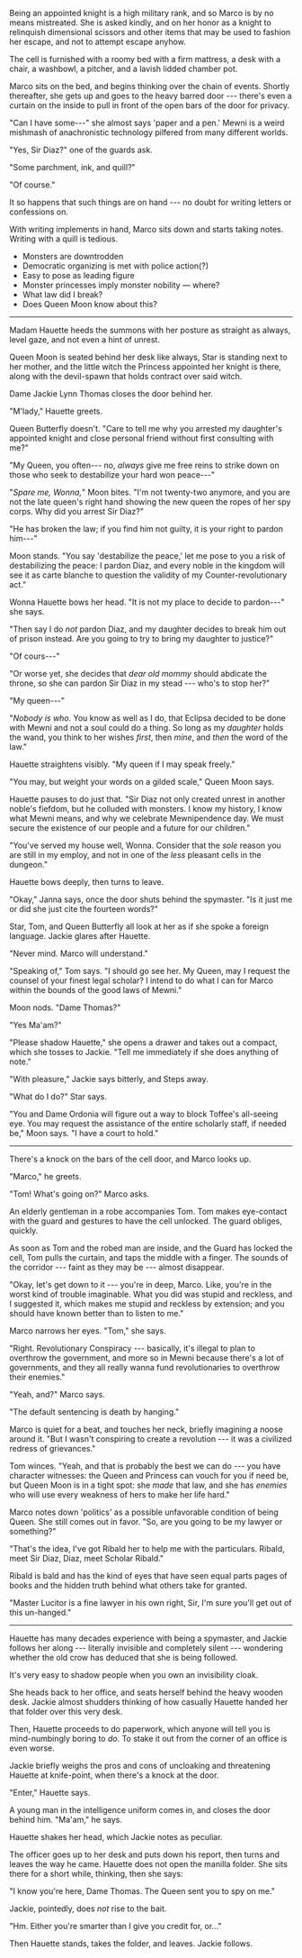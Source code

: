 Being an appointed knight is a high military rank, and so Marco is by no means
mistreated. She is asked kindly, and on her honor as a knight to relinquish dimensional
scissors and other items that may be used to fashion her escape, and not
to attempt escape anyhow.

The cell is furnished with a roomy bed with a firm mattress, a desk with a chair,
a washbowl, a pitcher, and a lavish lidded chamber pot.

Marco sits on the bed, and begins thinking over the chain of events. Shortly thereafter,
she gets up and goes to the heavy barred door --- there's even a curtain on the inside
to pull in front of the open bars of the door for privacy.

"Can I have some---" she almost says 'paper and a pen.' Mewni is a weird mishmash
of anachronistic technology pilfered from many different worlds.

"Yes, Sir Diaz?" one of the guards ask.

"Some parchment, ink, and quill?"

"Of course."

It so happens that such things are on hand --- no doubt for writing letters or
confessions on.

With writing implements in hand, Marco sits down and starts taking notes. Writing
with a quill is tedious.

* Monsters are downtrodden
* Democratic organizing is met with police action(?)
* Easy to pose as leading figure
* Monster princesses imply monster nobility — where?
* What law did I break?
* Does Queen Moon know about this?

----

Madam Hauette heeds the summons with her posture as straight as always, level gaze,
and not even a hint of unrest.

Queen Moon is seated behind her desk like always, Star is standing next to her mother,
and the little witch the Princess appointed her knight is there, along with the devil-spawn that
holds contract over said witch.

Dame Jackie Lynn Thomas closes the door behind her.

"M'lady," Hauette greets.

Queen Butterfly doesn't. "Care to tell me why you arrested my daughter's appointed
knight and close personal friend without first consulting with me?"

"My Queen, you often--- no, _always_ give me free reins to strike down on those
who seek to destabilize your hard won peace---"

"_Spare me, Wonna,_" Moon bites. "I'm not twenty-two anymore, and you are not the late queen's
right hand showing the new queen the ropes of her spy corps. Why did you arrest
Sir Diaz?"

"He has broken the law; if you find him not guilty, it is your right to pardon him---"

Moon stands. "You say 'destabilize the peace,' let me pose to you a risk of destabilizing
the peace: I pardon Diaz, and every noble in the kingdom will see it as carte blanche to
question the validity of my Counter-revolutionary act."

Wonna Hauette bows her head. "It is not my place to decide to pardon---" she says.

"Then say I do _not_ pardon Diaz, and my daughter decides to break him out of prison instead.
Are you going to try to bring my daughter to justice?"

"Of cours---"

"Or worse yet, she decides that _dear old mommy_ should abdicate the throne, so she
can pardon Sir Diaz in my stead --- who's to stop her?"

"My queen---"

"_Nobody is who._ You know as well as I do, that Eclipsa decided to be done with
Mewni and not a soul could do a thing. So long as my _daughter_ holds the wand, you
think to her wishes _first_, then _mine_, and _then_ the word of the law."

Hauette straightens visibly. "My queen if I may speak freely."

"You may, but weight your words on a gilded scale," Queen Moon says.

Hauette pauses to do just that. "Sir Diaz not only created unrest in another
noble's fiefdom, but he colluded with monsters. I know my history, I know what
Mewni means, and why we celebrate Mewnipendence day. We must secure the existence
of our people and a future for our children."

"You've served my house well, Wonna. Consider that the _sole_ reason you are still
in my employ, and not in one of the _less_ pleasant cells in the dungeon."

Hauette bows deeply, then turns to leave.

"Okay," Janna says, once the door shuts behind the spymaster. "Is it just me or did
she just cite the fourteen words?"

Star, Tom, and Queen Butterfly all look at her as if she spoke a foreign
language. Jackie glares after Hauette.

"Never mind. Marco will understand."

"Speaking of," Tom says. "I should go see her. My Queen, may I request the counsel of
your finest legal scholar? I intend to do what I can for Marco within the bounds of the
good laws of Mewni."

Moon nods. "Dame Thomas?"

"Yes Ma'am?"

"Please shadow Hauette," she opens a drawer and takes out a compact, which she tosses
to Jackie. "Tell me immediately if she does anything of note."

"With pleasure," Jackie says bitterly, and Steps away.

"What do I do?" Star says.

"You and Dame Ordonia will figure out a way to block Toffee's all-seeing eye.
You may request the assistance of the entire scholarly staff, if needed be," Moon
says. "I have a court to hold."

----

There's a knock on the bars of the cell door, and Marco looks up.

"Marco," he greets.

"Tom! What's going on?" Marco asks.

An elderly gentleman in a robe accompanies Tom.
Tom makes eye-contact with the guard and gestures to have the cell unlocked.
The guard obliges, quickly.

As soon as Tom and the robed man are inside, and the Guard has locked the cell,
Tom pulls the curtain, and taps the middle with a finger. The sounds of the corridor ---
faint as they may be --- almost disappear.

"Okay, let's get down to it --- you're in deep, Marco. Like, you're in
the worst kind of trouble imaginable. What you did was stupid and reckless,
and I suggested it, which makes me stupid and reckless by extension; and
you should have known better than to listen to me."

Marco narrows her eyes. "Tom," she says.

"Right. Revolutionary Conspiracy --- basically, it's illegal to plan to
overthrow the government, and more so in Mewni because there's a lot of
governments, and they all really wanna fund revolutionaries to overthrow
their enemies."

"Yeah, and?" Marco says.

"The default sentencing is death by hanging."

Marco is quiet for a beat, and touches her neck, briefly imagining a noose around it.
"But I wasn't conspiring to create a revolution --- it was a civilized redress of grievances."

Tom winces. "Yeah, and that is probably the best we can do --- you have 
character witnesses: the Queen and Princess can vouch for you if need be,
but Queen Moon is in a tight spot: she _made_ that law, and she has
_enemies_ who will use every weakness of hers to make her life hard."

Marco notes down 'politics' as a possible unfavorable condition of
being Queen. She still comes out in favor. "So, are you going to
be my lawyer or something?"

"That's the idea, I've got Ribald her to help me with the particulars.
Ribald, meet Sir Diaz, Diaz, meet Scholar Ribald."

Ribald is bald and has the kind of eyes that have seen equal
parts pages of books and the hidden truth behind what others take
for granted.

"Master Lucitor is a fine lawyer in his own right, Sir, I'm sure
you'll get out of this un-hanged."

----

Hauette has many decades experience with being a spymaster, and Jackie follows her along
--- literally invisible and completely silent --- wondering whether the old crow has
deduced that she is being followed.

It's very easy to shadow people when you own an invisibility cloak.

She heads back to her office, and seats herself behind the heavy wooden desk. Jackie
almost shudders thinking of how casually Hauette handed her that folder over this very desk.

Then, Hauette proceeds to do paperwork, which anyone will tell you is mind-numbingly
boring to _do_. To stake it out from the corner of an office is even worse.

Jackie briefly weighs the pros and cons of uncloaking and threatening Hauette at knife-point,
when there's a knock at the door.

"Enter," Hauette says.

A young man in the intelligence uniform comes in, and closes the door behind
him. "Ma'am," he says.

Hauette shakes her head, which Jackie notes as peculiar.

The officer goes up to her desk and puts down his report, then turns and leaves the way he came.
Hauette does not open the manilla folder. She sits there for a short while, thinking, then she
says:

"I know you're here, Dame Thomas. The Queen sent you to spy on me."

Jackie, pointedly, does _not_ rise to the bait.

"Hm. Either you're smarter than I give you credit for, or..."

Then Hauette stands, takes the folder, and leaves. Jackie follows.
